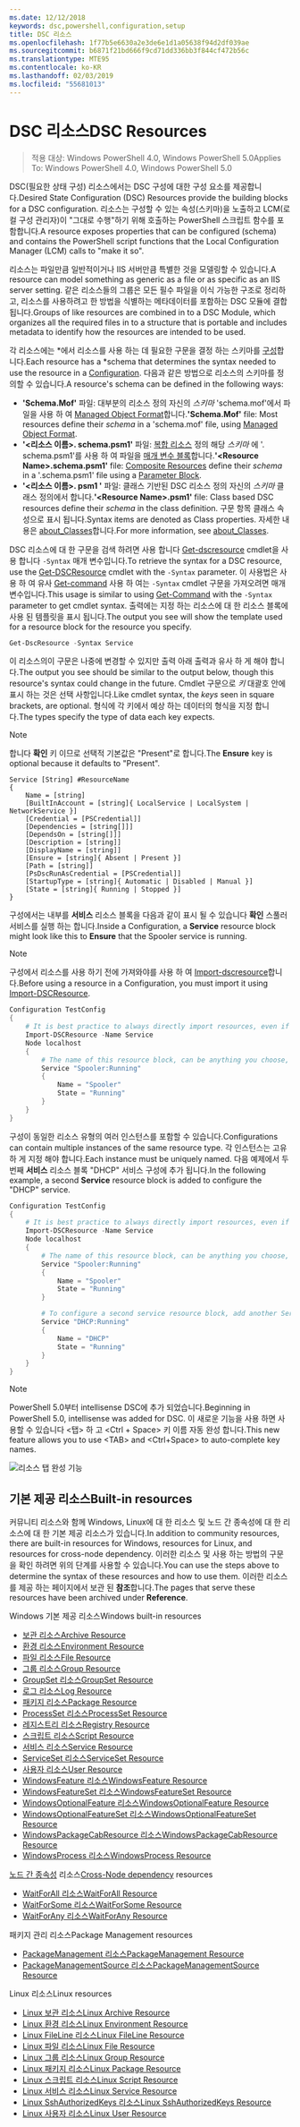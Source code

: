 ```yaml
---
ms.date: 12/12/2018
keywords: dsc,powershell,configuration,setup
title: DSC 리소스
ms.openlocfilehash: 1f77b5e6630a2e3de6e1d1a05638f94d2df039ae
ms.sourcegitcommit: b6871f21bd666f9cd71dd336bb3f844cf472b56c
ms.translationtype: MTE95
ms.contentlocale: ko-KR
ms.lasthandoff: 02/03/2019
ms.locfileid: "55681013"
---
```

# <a name="dsc-resources"></a><span data-ttu-id="b7d7f-103">DSC 리소스</span><span class="sxs-lookup"><span data-stu-id="b7d7f-103">DSC Resources</span></span>

><span data-ttu-id="b7d7f-104">적용 대상: Windows PowerShell 4.0, Windows PowerShell 5.0</span><span class="sxs-lookup"><span data-stu-id="b7d7f-104">Applies To: Windows PowerShell 4.0, Windows PowerShell 5.0</span></span>

<span data-ttu-id="b7d7f-105">DSC(필요한 상태 구성) 리소스에서는 DSC 구성에 대한 구성 요소를 제공합니다.</span><span class="sxs-lookup"><span data-stu-id="b7d7f-105">Desired State Configuration (DSC) Resources provide the building blocks for a DSC configuration.</span></span> <span data-ttu-id="b7d7f-106">리소스는 구성할 수 있는 속성(스키마)을 노출하고 LCM(로컬 구성 관리자)이 "그대로 수행"하기 위해 호출하는 PowerShell 스크립트 함수를 포함합니다.</span><span class="sxs-lookup"><span data-stu-id="b7d7f-106">A resource exposes properties that can be configured (schema) and contains the PowerShell script functions that the Local Configuration Manager (LCM) calls to "make it so".</span></span>

<span data-ttu-id="b7d7f-107">리소스는 파일만큼 일반적이거나 IIS 서버만큼 특별한 것을 모델링할 수 있습니다.</span><span class="sxs-lookup"><span data-stu-id="b7d7f-107">A resource can model something as generic as a file or as specific as an IIS server setting.</span></span>  <span data-ttu-id="b7d7f-108">같은 리소스들의 그룹은 모든 필수 파일을 이식 가능한 구조로 정리하고, 리소스를 사용하려고 한 방법을 식별하는 메타데이터를 포함하는 DSC 모듈에 결합됩니다.</span><span class="sxs-lookup"><span data-stu-id="b7d7f-108">Groups of like resources are combined in to a DSC Module, which organizes all the required files in to a structure that is portable and includes metadata to identify how the resources are intended to be used.</span></span>

<span data-ttu-id="b7d7f-109">각 리소스에는 \*에서 리소스를 사용 하는 데 필요한 구문을 결정 하는 스키마를 [구성](../configurations/configurations.md)합니다.</span><span class="sxs-lookup"><span data-stu-id="b7d7f-109">Each resource has a \*schema that determines the syntax needed to use the resource in a [Configuration](../configurations/configurations.md).</span></span> <span data-ttu-id="b7d7f-110">다음과 같은 방법으로 리소스의 스키마를 정의할 수 있습니다.</span><span class="sxs-lookup"><span data-stu-id="b7d7f-110">A resource's schema can be defined in the following ways:</span></span>

- <span data-ttu-id="b7d7f-111">**'Schema.Mof'** 파일: 대부분의 리소스 정의 자신의 *스키마* 'schema.mof'에서 파일을 사용 하 여 [Managed Object Format](/windows/desktop/wmisdk/managed-object-format--mof-)합니다.</span><span class="sxs-lookup"><span data-stu-id="b7d7f-111">**'Schema.Mof'** file: Most resources define their *schema* in a 'schema.mof' file, using [Managed Object Format](/windows/desktop/wmisdk/managed-object-format--mof-).</span></span>
- <span data-ttu-id="b7d7f-112">**'\<리소스 이름\>. schema.psm1'** 파일: [복합 리소스](../configurations/compositeConfigs.md) 정의 해당 *스키마* 에 '<ResourceName>. schema.psm1'를 사용 하 여 파일을 [매개 변수 블록](/powershell/module/microsoft.powershell.core/about/about_functions?view=powershell-6#functions-with-parameters)합니다.</span><span class="sxs-lookup"><span data-stu-id="b7d7f-112">**'\<Resource Name\>.schema.psm1'** file: [Composite Resources](../configurations/compositeConfigs.md) define their *schema* in a '<ResourceName>.schema.psm1' file using a [Parameter Block](/powershell/module/microsoft.powershell.core/about/about_functions?view=powershell-6#functions-with-parameters).</span></span>
- <span data-ttu-id="b7d7f-113">**'\<리소스 이름\>. psm1 '** 파일: 클래스 기반된 DSC 리소스 정의 자신의 *스키마* 클래스 정의에서 합니다.</span><span class="sxs-lookup"><span data-stu-id="b7d7f-113">**'\<Resource Name\>.psm1'** file: Class based DSC resources define their *schema* in the class definition.</span></span> <span data-ttu-id="b7d7f-114">구문 항목 클래스 속성으로 표시 됩니다.</span><span class="sxs-lookup"><span data-stu-id="b7d7f-114">Syntax items are denoted as Class properties.</span></span> <span data-ttu-id="b7d7f-115">자세한 내용은 [about_Classes](/powershell/module/psdesiredstateconfiguration/about/about_classes_and_dsc)합니다.</span><span class="sxs-lookup"><span data-stu-id="b7d7f-115">For more information, see [about_Classes](/powershell/module/psdesiredstateconfiguration/about/about_classes_and_dsc).</span></span>

<span data-ttu-id="b7d7f-116">DSC 리소스에 대 한 구문을 검색 하려면 사용 합니다 [Get-dscresource](/powershell/module/PSDesiredStateConfiguration/Get-DscResource) cmdlet을 사용 합니다 `-Syntax` 매개 변수입니다.</span><span class="sxs-lookup"><span data-stu-id="b7d7f-116">To retrieve the syntax for a DSC resource, use the [Get-DSCResource](/powershell/module/PSDesiredStateConfiguration/Get-DscResource) cmdlet with the `-Syntax` parameter.</span></span> <span data-ttu-id="b7d7f-117">이 사용법은 사용 하 여 유사 [Get-command](/powershell/module/microsoft.powershell.core/get-command) 사용 하 여는 `-Syntax` cmdlet 구문을 가져오려면 매개 변수입니다.</span><span class="sxs-lookup"><span data-stu-id="b7d7f-117">This usage is similar to using [Get-Command](/powershell/module/microsoft.powershell.core/get-command) with the `-Syntax` parameter to get cmdlet syntax.</span></span> <span data-ttu-id="b7d7f-118">출력에는 지정 하는 리소스에 대 한 리소스 블록에 사용 된 템플릿을 표시 됩니다.</span><span class="sxs-lookup"><span data-stu-id="b7d7f-118">The output you see will show the template used for a resource block for the resource you specify.</span></span>

```powershell
Get-DscResource -Syntax Service
```

<span data-ttu-id="b7d7f-119">이 리소스의이 구문은 나중에 변경할 수 있지만 출력 아래 출력과 유사 하 게 해야 합니다.</span><span class="sxs-lookup"><span data-stu-id="b7d7f-119">The output you see should be similar to the output below, though this resource's syntax could change in the future.</span></span> <span data-ttu-id="b7d7f-120">Cmdlet 구문으로 *키* 대괄호 안에 표시 하는 것은 선택 사항입니다.</span><span class="sxs-lookup"><span data-stu-id="b7d7f-120">Like cmdlet syntax, the *keys* seen in square brackets, are optional.</span></span> <span data-ttu-id="b7d7f-121">형식에 각 키에서 예상 하는 데이터의 형식을 지정 합니다.</span><span class="sxs-lookup"><span data-stu-id="b7d7f-121">The types specify the type of data each key expects.</span></span>

> [!NOTE]
> <span data-ttu-id="b7d7f-122">합니다 **확인** 키 이므로 선택적 기본값은 "Present"로 합니다.</span><span class="sxs-lookup"><span data-stu-id="b7d7f-122">The **Ensure** key is optional because it defaults to "Present".</span></span>

```output
Service [String] #ResourceName
{
    Name = [string]
    [BuiltInAccount = [string]{ LocalService | LocalSystem | NetworkService }]
    [Credential = [PSCredential]]
    [Dependencies = [string[]]]
    [DependsOn = [string[]]]
    [Description = [string]]
    [DisplayName = [string]]
    [Ensure = [string]{ Absent | Present }]
    [Path = [string]]
    [PsDscRunAsCredential = [PSCredential]]
    [StartupType = [string]{ Automatic | Disabled | Manual }]
    [State = [string]{ Running | Stopped }]
}
```

<span data-ttu-id="b7d7f-123">구성에서는 내부를 **서비스** 리소스 블록을 다음과 같이 표시 될 수 있습니다 **확인** 스풀러 서비스를 실행 하는 합니다.</span><span class="sxs-lookup"><span data-stu-id="b7d7f-123">Inside a Configuration, a **Service** resource block might look like this to **Ensure** that the Spooler service is running.</span></span>

> [!NOTE]
> <span data-ttu-id="b7d7f-124">구성에서 리소스를 사용 하기 전에 가져와야를 사용 하 여 [Import-dscresource](../configurations/import-dscresource.md)합니다.</span><span class="sxs-lookup"><span data-stu-id="b7d7f-124">Before using a resource in a Configuration, you must import it using [Import-DSCResource](../configurations/import-dscresource.md).</span></span>

```powershell
Configuration TestConfig
{
    # It is best practice to always directly import resources, even if the resource is a built-in resource.
    Import-DSCResource -Name Service
    Node localhost
    {
        # The name of this resource block, can be anything you choose, as long as it is of type [String] as indicated by the schema.
        Service "Spooler:Running"
        {
            Name = "Spooler"
            State = "Running"
        }
    }
}
```

<span data-ttu-id="b7d7f-125">구성이 동일한 리소스 유형의 여러 인스턴스를 포함할 수 있습니다.</span><span class="sxs-lookup"><span data-stu-id="b7d7f-125">Configurations can contain multiple instances of the same resource type.</span></span> <span data-ttu-id="b7d7f-126">각 인스턴스는 고유 하 게 지정 해야 합니다.</span><span class="sxs-lookup"><span data-stu-id="b7d7f-126">Each instance must be uniquely named.</span></span> <span data-ttu-id="b7d7f-127">다음 예제에서 두 번째 **서비스** 리소스 블록 "DHCP" 서비스 구성에 추가 됩니다.</span><span class="sxs-lookup"><span data-stu-id="b7d7f-127">In the following example, a second **Service** resource block is added to configure the "DHCP" service.</span></span>

```powershell
Configuration TestConfig
{
    # It is best practice to always directly import resources, even if the resource is a built-in resource.
    Import-DSCResource -Name Service
    Node localhost
    {
        # The name of this resource block, can be anything you choose, as long as it is of type [String] as indicated by the schema.
        Service "Spooler:Running"
        {
            Name = "Spooler"
            State = "Running"
        }

        # To configure a second service resource block, add another Service resource block and use a unique name.
        Service "DHCP:Running"
        {
            Name = "DHCP"
            State = "Running"
        }
    }
}
```

> [!NOTE]
> <span data-ttu-id="b7d7f-128">PowerShell 5.0부터 intellisense DSC에 추가 되었습니다.</span><span class="sxs-lookup"><span data-stu-id="b7d7f-128">Beginning in PowerShell 5.0, intellisense was added for DSC.</span></span> <span data-ttu-id="b7d7f-129">이 새로운 기능을 사용 하면 사용할 수 있습니다 \<탭\> 하 고 \<Ctrl + Space\> 키 이름 자동 완성 합니다.</span><span class="sxs-lookup"><span data-stu-id="b7d7f-129">This new feature allows you to use \<TAB\> and \<Ctrl+Space\> to auto-complete key names.</span></span>

![리소스 탭 완성 기능](../media/resource-tabcompletion.png)

## <a name="built-in-resources"></a><span data-ttu-id="b7d7f-131">기본 제공 리소스</span><span class="sxs-lookup"><span data-stu-id="b7d7f-131">Built-in resources</span></span>

<span data-ttu-id="b7d7f-132">커뮤니티 리소스와 함께 Windows, Linux에 대 한 리소스 및 노드 간 종속성에 대 한 리소스에 대 한 기본 제공 리소스가 있습니다.</span><span class="sxs-lookup"><span data-stu-id="b7d7f-132">In addition to community resources, there are built-in resources for Windows, resources for Linux, and resources for cross-node dependency.</span></span> <span data-ttu-id="b7d7f-133">이러한 리소스 및 사용 하는 방법의 구문을 확인 하려면 위의 단계를 사용할 수 있습니다.</span><span class="sxs-lookup"><span data-stu-id="b7d7f-133">You can use the steps above to determine the syntax of these resources and how to use them.</span></span> <span data-ttu-id="b7d7f-134">이러한 리소스를 제공 하는 페이지에서 보관 된 **참조**합니다.</span><span class="sxs-lookup"><span data-stu-id="b7d7f-134">The pages that serve these resources have been archived under **Reference**.</span></span>

<span data-ttu-id="b7d7f-135">Windows 기본 제공 리소스</span><span class="sxs-lookup"><span data-stu-id="b7d7f-135">Windows built-in resources</span></span>

* [<span data-ttu-id="b7d7f-136">보관 리소스</span><span class="sxs-lookup"><span data-stu-id="b7d7f-136">Archive Resource</span></span>](../reference/resources/windows/archiveResource.md)
* [<span data-ttu-id="b7d7f-137">환경 리소스</span><span class="sxs-lookup"><span data-stu-id="b7d7f-137">Environment Resource</span></span>](../reference/resources/windows/environmentResource.md)
* [<span data-ttu-id="b7d7f-138">파일 리소스</span><span class="sxs-lookup"><span data-stu-id="b7d7f-138">File Resource</span></span>](../reference/resources/windows/fileResource.md)
* [<span data-ttu-id="b7d7f-139">그룹 리소스</span><span class="sxs-lookup"><span data-stu-id="b7d7f-139">Group Resource</span></span>](../reference/resources/windows/groupResource.md)
* [<span data-ttu-id="b7d7f-140">GroupSet 리소스</span><span class="sxs-lookup"><span data-stu-id="b7d7f-140">GroupSet Resource</span></span>](../reference/resources/windows/groupSetResource.md)
* [<span data-ttu-id="b7d7f-141">로그 리소스</span><span class="sxs-lookup"><span data-stu-id="b7d7f-141">Log Resource</span></span>](../reference/resources/windows/logResource.md)
* [<span data-ttu-id="b7d7f-142">패키지 리소스</span><span class="sxs-lookup"><span data-stu-id="b7d7f-142">Package Resource</span></span>](../reference/resources/windows/packageResource.md)
* [<span data-ttu-id="b7d7f-143">ProcessSet 리소스</span><span class="sxs-lookup"><span data-stu-id="b7d7f-143">ProcessSet Resource</span></span>](../reference/resources/windows/ProcessSetResource.md)
* [<span data-ttu-id="b7d7f-144">레지스트리 리소스</span><span class="sxs-lookup"><span data-stu-id="b7d7f-144">Registry Resource</span></span>](../reference/resources/windows/registryResource.md)
* [<span data-ttu-id="b7d7f-145">스크립트 리소스</span><span class="sxs-lookup"><span data-stu-id="b7d7f-145">Script Resource</span></span>](../reference/resources/windows/scriptResource.md)
* [<span data-ttu-id="b7d7f-146">서비스 리소스</span><span class="sxs-lookup"><span data-stu-id="b7d7f-146">Service Resource</span></span>](../reference/resources/windows/serviceResource.md)
* [<span data-ttu-id="b7d7f-147">ServiceSet 리소스</span><span class="sxs-lookup"><span data-stu-id="b7d7f-147">ServiceSet Resource</span></span>](../reference/resources/windows/serviceSetResource.md)
* [<span data-ttu-id="b7d7f-148">사용자 리소스</span><span class="sxs-lookup"><span data-stu-id="b7d7f-148">User Resource</span></span>](../reference/resources/windows/userResource.md)
* [<span data-ttu-id="b7d7f-149">WindowsFeature 리소스</span><span class="sxs-lookup"><span data-stu-id="b7d7f-149">WindowsFeature Resource</span></span>](../reference/resources/windows/windowsFeatureResource.md)
* [<span data-ttu-id="b7d7f-150">WindowsFeatureSet 리소스</span><span class="sxs-lookup"><span data-stu-id="b7d7f-150">WindowsFeatureSet Resource</span></span>](../reference/resources/windows/windowsFeatureSetResource.md)
* [<span data-ttu-id="b7d7f-151">WindowsOptionalFeature 리소스</span><span class="sxs-lookup"><span data-stu-id="b7d7f-151">WindowsOptionalFeature Resource</span></span>](../reference/resources/windows/windowsOptionalFeatureResource.md)
* [<span data-ttu-id="b7d7f-152">WindowsOptionalFeatureSet 리소스</span><span class="sxs-lookup"><span data-stu-id="b7d7f-152">WindowsOptionalFeatureSet Resource</span></span>](../reference/resources/windows/windowsOptionalFeatureSetResource.md)
* [<span data-ttu-id="b7d7f-153">WindowsPackageCabResource 리소스</span><span class="sxs-lookup"><span data-stu-id="b7d7f-153">WindowsPackageCabResource Resource</span></span>](../reference/resources/windows/windowsPackageCabResource.md)
* [<span data-ttu-id="b7d7f-154">WindowsProcess 리소스</span><span class="sxs-lookup"><span data-stu-id="b7d7f-154">WindowsProcess Resource</span></span>](../reference/resources/windows/windowsProcessResource.md)

<span data-ttu-id="b7d7f-155">[노드 간 종속성](../configurations/crossNodeDependencies.md) 리소스</span><span class="sxs-lookup"><span data-stu-id="b7d7f-155">[Cross-Node dependency](../configurations/crossNodeDependencies.md) resources</span></span>

* [<span data-ttu-id="b7d7f-156">WaitForAll 리소스</span><span class="sxs-lookup"><span data-stu-id="b7d7f-156">WaitForAll Resource</span></span>](../reference/resources/windows/waitForAllResource.md)
* [<span data-ttu-id="b7d7f-157">WaitForSome 리소스</span><span class="sxs-lookup"><span data-stu-id="b7d7f-157">WaitForSome Resource</span></span>](../reference/resources/windows/waitForSomeResource.md)
* [<span data-ttu-id="b7d7f-158">WaitForAny 리소스</span><span class="sxs-lookup"><span data-stu-id="b7d7f-158">WaitForAny Resource</span></span>](../reference/resources/windows/waitForAnyResource.md)

<span data-ttu-id="b7d7f-159">패키지 관리 리소스</span><span class="sxs-lookup"><span data-stu-id="b7d7f-159">Package Management resources</span></span>

* [<span data-ttu-id="b7d7f-160">PackageManagement 리소스</span><span class="sxs-lookup"><span data-stu-id="b7d7f-160">PackageManagement Resource</span></span>](../reference/resources/packagemanagement/PackageManagementDscResource.md)
* [<span data-ttu-id="b7d7f-161">PackageManagementSource 리소스</span><span class="sxs-lookup"><span data-stu-id="b7d7f-161">PackageManagementSource Resource</span></span>](../reference/resources/packagemanagement/PackageManagementSourceDscResource.md)

<span data-ttu-id="b7d7f-162">Linux 리소스</span><span class="sxs-lookup"><span data-stu-id="b7d7f-162">Linux resources</span></span>

* [<span data-ttu-id="b7d7f-163">Linux 보관 리소스</span><span class="sxs-lookup"><span data-stu-id="b7d7f-163">Linux Archive Resource</span></span>](../reference/resources/linux/lnxArchiveResource.md)
* [<span data-ttu-id="b7d7f-164">Linux 환경 리소스</span><span class="sxs-lookup"><span data-stu-id="b7d7f-164">Linux Environment Resource</span></span>](../reference/resources/linux/lnxEnvironmentResource.md)
* [<span data-ttu-id="b7d7f-165">Linux FileLine 리소스</span><span class="sxs-lookup"><span data-stu-id="b7d7f-165">Linux FileLine Resource</span></span>](../reference/resources/linux/lnxFileLineResource.md)
* [<span data-ttu-id="b7d7f-166">Linux 파일 리소스</span><span class="sxs-lookup"><span data-stu-id="b7d7f-166">Linux File Resource</span></span>](../reference/resources/linux/lnxFileResource.md)
* [<span data-ttu-id="b7d7f-167">Linux 그룹 리소스</span><span class="sxs-lookup"><span data-stu-id="b7d7f-167">Linux Group Resource</span></span>](../reference/resources/linux/lnxGroupResource.md)
* [<span data-ttu-id="b7d7f-168">Linux 패키지 리소스</span><span class="sxs-lookup"><span data-stu-id="b7d7f-168">Linux Package Resource</span></span>](../reference/resources/linux/lnxPackageResource.md)
* [<span data-ttu-id="b7d7f-169">Linux 스크립트 리소스</span><span class="sxs-lookup"><span data-stu-id="b7d7f-169">Linux Script Resource</span></span>](../reference/resources/linux/lnxScriptResource.md)
* [<span data-ttu-id="b7d7f-170">Linux 서비스 리소스</span><span class="sxs-lookup"><span data-stu-id="b7d7f-170">Linux Service Resource</span></span>](../reference/resources/linux/lnxServiceResource.md)
* [<span data-ttu-id="b7d7f-171">Linux SshAuthorizedKeys 리소스</span><span class="sxs-lookup"><span data-stu-id="b7d7f-171">Linux SshAuthorizedKeys Resource</span></span>](../reference/resources/linux/lnxSshAuthorizedKeysResource.md)
* [<span data-ttu-id="b7d7f-172">Linux 사용자 리소스</span><span class="sxs-lookup"><span data-stu-id="b7d7f-172">Linux User Resource</span></span>](../reference/resources/linux/lnxUserResource.md)
